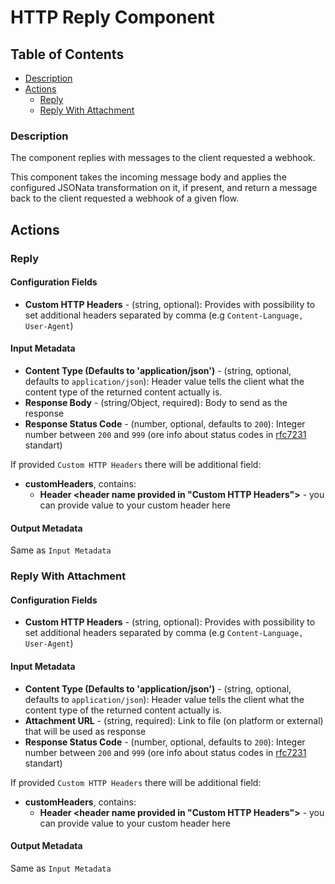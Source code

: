 # HTTP Reply Component

## Table of Contents

* [Description](#description)
* [Actions](#actions)
  * [Reply](#reply)
  * [Reply With Attachment](#reply-with-attachment)

### Description

The component replies with messages to the client requested a webhook.

This component takes the incoming message body and applies the configured JSONata transformation on it, if present, and return a message back to the client requested a webhook of a given flow.

## Actions

### Reply

#### Configuration Fields
* **Custom HTTP Headers** - (string, optional): Provides with possibility to set additional headers separated by comma (e.g `Content-Language, User-Agent`)

#### Input Metadata
* **Content Type (Defaults to 'application/json')** - (string, optional, defaults to `application/json`): Header value tells the client what the content type of the returned content actually is.
* **Response Body** - (string/Object, required): Body to send as the response
* **Response Status Code** - (number, optional, defaults to `200`): Integer number between `200` and `999` (ore info about status codes in [rfc7231](https://datatracker.ietf.org/doc/html/rfc7231#section-6) standart)

If provided `Custom HTTP Headers` there will be additional field:
* **customHeaders**, contains:
  * **Header <header name provided in "Custom HTTP Headers">** - you can provide value to your custom header here


#### Output Metadata
Same as `Input Metadata`

### Reply With Attachment

#### Configuration Fields
* **Custom HTTP Headers** - (string, optional): Provides with possibility to set additional headers separated by comma (e.g `Content-Language, User-Agent`)

#### Input Metadata
* **Content Type (Defaults to 'application/json')** - (string, optional, defaults to `application/json`): Header value tells the client what the content type of the returned content actually is.
* **Attachment URL** - (string, required): Link to file (on platform or external) that will be used as response
* **Response Status Code** - (number, optional, defaults to `200`): Integer number between `200` and `999` (ore info about status codes in [rfc7231](https://datatracker.ietf.org/doc/html/rfc7231#section-6) standart)

If provided `Custom HTTP Headers` there will be additional field:
* **customHeaders**, contains:
  * **Header <header name provided in "Custom HTTP Headers">** - you can provide value to your custom header here


#### Output Metadata
Same as `Input Metadata`

